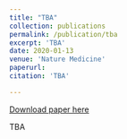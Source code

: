 ```yaml
---
title: "TBA"
collection: publications
permalink: /publication/tba
excerpt: 'TBA'
date: 2020-01-13
venue: 'Nature Medicine'
paperurl:
citation: 'TBA'

---
```

[Download paper here](https://doi.org/10.1038/s41591-019-0721-y)

TBA

